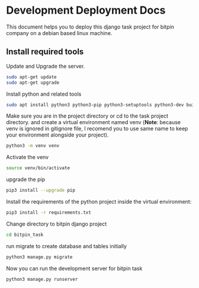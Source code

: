 # Development Deployment Docs

This document helps you to deploy this django task project for bitpin company on a debian based linux machine.


## Install required tools

Update and Upgrade the server.

```bash
sudo apt-get update
sudo apt-get upgrade
```

Install python and related tools

```bash
sudo apt install python3 python3-pip python3-setuptools python3-dev build-essential python3-venv
```

Make sure you are in the project directory or cd to the task project directory. and create a virtual environment named venv (**Note**: because venv is ignored in gitignore file, I recomend you to use same name to keep your environment alongside your project).

```bash
python3 -m venv venv
```

Activate the venv

```bash
source venv/bin/activate
```

upgrade the pip

```bash
pip3 install --upgrade pip
```

Install the requirements of the python project inside the virtual environment:

```bash
pip3 install -r requirements.txt
```

Change directory to bitpin django project

```bash
cd bitpin_task
```

run migrate to create database and tables initially

```bash
python3 manage.py migrate
```

Now you can run the development server for bitpin task

```bash
python3 manage.py runserver
```


